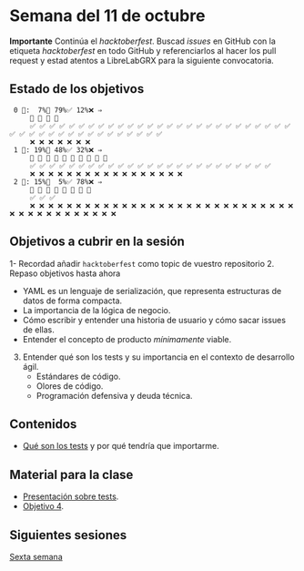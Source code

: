 # Semana del 11 de octubre

**Importante** Continúa el _hacktoberfest_. Buscad _issues_ en GitHub con la
etiqueta _hacktoberfest_ en todo GitHub y referenciarlos al hacer los
pull request y estad atentos a LibreLabGRX para la siguiente convocatoria.


## Estado de los objetivos

```
 0 🧮:  7%🚧 79%✅ 12%❌ ⇒ 
     🚧 🚧 🚧 🚧
     ✅ ✅ ✅ ✅ ✅ ✅ ✅ ✅ ✅ ✅ ✅ ✅ ✅ ✅ ✅ ✅ ✅ ✅ ✅ ✅ ✅ ✅ ✅ ✅ ✅ ✅ ✅ ✅ ✅ ✅ ✅ ✅ ✅ ✅ ✅ ✅ ✅ ✅ ✅ ✅ ✅ ✅ ✅
     ❌ ❌ ❌ ❌ ❌ ❌ ❌
 1 🧮: 19%🚧 48%✅ 32%❌ ⇒ 
     🚧 🚧 🚧 🚧 🚧 🚧 🚧 🚧 🚧 🚧
     ✅ ✅ ✅ ✅ ✅ ✅ ✅ ✅ ✅ ✅ ✅ ✅ ✅ ✅ ✅ ✅ ✅ ✅ ✅ ✅ ✅ ✅ ✅ ✅ ✅
     ❌ ❌ ❌ ❌ ❌ ❌ ❌ ❌ ❌ ❌ ❌ ❌ ❌ ❌ ❌ ❌ ❌
 2 🧮: 15%🚧  5%✅ 78%❌ ⇒ 
     🚧 🚧 🚧 🚧 🚧 🚧 🚧 🚧
     ✅ ✅ ✅
     ❌ ❌ ❌ ❌ ❌ ❌ ❌ ❌ ❌ ❌ ❌ ❌ ❌ ❌ ❌ ❌ ❌ ❌ ❌ ❌ ❌ ❌ ❌ ❌ ❌ ❌ ❌ ❌ ❌ ❌ ❌ ❌ ❌ ❌ ❌ ❌ ❌ ❌ ❌ ❌ ❌
```

## Objetivos a cubrir en la sesión

1- Recordad añadir `hacktoberfest` como topic de vuestro repositorio
2. Repaso objetivos hasta ahora
   * YAML es un lenguaje de serialización, que representa estructuras de datos
     de forma compacta.
   * La importancia de la lógica de negocio.
   * Cómo escribir y entender una historia de usuario y cómo sacar issues de
     ellas.
   * Entender el concepto de producto *mínimamente* viable.
3. Entender qué son los tests y su importancia en el contexto de desarrollo
   ágil.
   * Estándares de código.
   * Olores de código.
   * Programación defensiva y deuda técnica.

## Contenidos

* [Qué son los
  tests](http://jj.github.io/IV/documentos/temas/Desarrollo_basado_en_pruebas#metodolog%C3%ADa-de-desarrollo-basado-en-pruebas)
  y por qué tendría que importarme.

## Material para la clase

* [Presentación sobre tests](https://jj.github.io/IV/preso/tests.html).
* [Objetivo 4](https://jj.github.io/IV/documentos/proyecto/4.Tests).

## Siguientes sesiones

[Sexta semana](semana-06.md)
